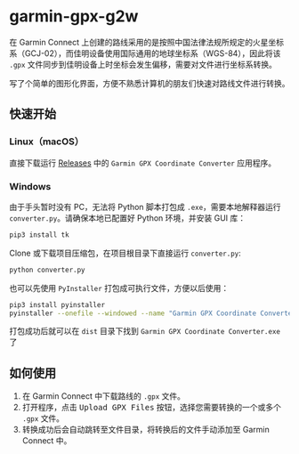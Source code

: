 # garmin-gpx-g2w

在 Garmin Connect 上创建的路线采用的是按照中国法律法规所规定的火星坐标系（GCJ-02），而佳明设备使用国际通用的地球坐标系（WGS-84），因此将该 `.gpx` 文件同步到佳明设备上时坐标会发生偏移，需要对文件进行坐标系转换。

写了个简单的图形化界面，方便不熟悉计算机的朋友们快速对路线文件进行转换。

## 快速开始

### Linux（macOS）

直接下载运行 [Releases](https://github.com/JerryZhangZZY/garmin-gpx-g2w/releases/latest) 中的 `Garmin GPX Coordinate Converter` 应用程序。

### Windows

由于手头暂时没有 PC，无法将 Python 脚本打包成 `.exe`，需要本地解释器运行 `converter.py`。请确保本地已配置好 Python 环境，并安装 GUI 库：

```bash
pip3 install tk
```

Clone 或下载项目压缩包，在项目根目录下直接运行 `converter.py`:

```bash
python converter.py
```

也可以先使用 `PyInstaller` 打包成可执行文件，方便以后使用：

```bash
pip3 install pyinstaller
pyinstaller --onefile --windowed --name "Garmin GPX Coordinate Converter" --icon=icon.ico converter.py
```

打包成功后就可以在 `dist` 目录下找到 `Garmin GPX Coordinate Converter.exe` 了

## 如何使用

1. 在 Garmin Connect 中下载路线的 `.gpx` 文件。
2. 打开程序，点击 <kbd>Upload GPX Files</kbd> 按钮，选择您需要转换的一个或多个 `.gpx` 文件。
3. 转换成功后会自动跳转至文件目录，将转换后的文件手动添加至 Garmin Connect 中。